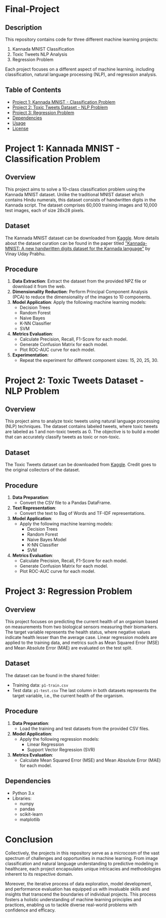 # Final-Project

## Description
This repository contains code for three different machine learning projects:
1. Kannada MNIST Classification
2. Toxic Tweets NLP Analysis
3. Regression Problem

Each project focuses on a different aspect of machine learning, including classification, natural language processing (NLP), and regression analysis.

## Table of Contents
- [Project 1: Kannada MNIST - Classification Problem](#project-1-kannada-mnist---classification-problem)
- [Project 2: Toxic Tweets Dataset - NLP Problem](#project-2-toxic-tweets-dataset---nlp-problem)
- [Project 3: Regression Problem](#project-3-regression-problem)
- [Dependencies](#dependencies)
- [Usage](#usage)
- [License](#license)

# Project 1: Kannada MNIST - Classification Problem
## Overview
This project aims to solve a 10-class classification problem using the Kannada MNIST dataset. Unlike the traditional MNIST dataset which contains Hindu numerals, this dataset consists of handwritten digits in the Kannada script. The dataset comprises 60,000 training images and 10,000 test images, each of size 28x28 pixels.

## Dataset
The Kannada MNIST dataset can be downloaded from [Kaggle](https://www.kaggle.com/datasets/higgstachyon/kannada-mnist). More details about the dataset curation can be found in the paper titled ["Kannada-MNIST: A new handwritten digits dataset for the Kannada language"](https://arxiv.org/abs/1908.01242) by Vinay Uday Prabhu.

## Procedure
1. **Data Extraction**: Extract the dataset from the provided NPZ file or download it from the web.
2. **Dimensionality Reduction**: Perform Principal Component Analysis (PCA) to reduce the dimensionality of the images to 10 components.
3. **Model Application**: Apply the following machine learning models:
   - Decision Trees
   - Random Forest
   - Naive Bayes
   - K-NN Classifier
   - SVM
4. **Metrics Evaluation**:
   - Calculate Precision, Recall, F1-Score for each model.
   - Generate Confusion Matrix for each model.
   - Plot ROC-AUC curve for each model.
5. **Experimentation**:
   - Repeat the experiment for different component sizes: 15, 20, 25, 30.


# Project 2: Toxic Tweets Dataset - NLP Problem
## Overview
This project aims to analyze toxic tweets using natural language processing (NLP) techniques. The dataset contains labeled tweets, where toxic tweets are labeled as 1 and non-toxic tweets as 0. The objective is to build a model that can accurately classify tweets as toxic or non-toxic.

## Dataset
The Toxic Tweets dataset can be downloaded from [Kaggle](https://www.kaggle.com/datasets/ashwiniyer176/toxic-tweets-dataset). Credit goes to the original collectors of the dataset.

## Procedure
1. **Data Preparation**:
   - Convert the CSV file to a Pandas DataFrame.
2. **Text Representation**:
   - Convert the text to Bag of Words and TF-IDF representations.
3. **Model Application**:
   - Apply the following machine learning models:
     - Decision Trees
     - Random Forest
     - Naive Bayes Model
     - K-NN Classifier
     - SVM
4. **Metrics Evaluation**:
   - Calculate Precision, Recall, F1-Score for each model.
   - Generate Confusion Matrix for each model.
   - Plot ROC-AUC curve for each model.
  
  
# Project 3: Regression Problem
## Overview
This project focuses on predicting the current health of an organism based on measurements from two biological sensors measuring their biomarkers. The target variable represents the health status, where negative values indicate health lesser than the average case. Linear regression models are applied to the training data, and metrics such as Mean Squared Error (MSE) and Mean Absolute Error (MAE) are evaluated on the test split.

## Dataset
The dataset can be found in the shared folder:
- Training data: `p1-train.csv`
- Test data: `p1-test.csv`
The last column in both datasets represents the target variable, i.e., the current health of the organism.

## Procedure
1. **Data Preparation**:
   - Load the training and test datasets from the provided CSV files.
2. **Model Application**:
   - Apply the following regression models:
     - Linear Regression
     - Support Vector Regression (SVR)
3. **Metrics Evaluation**:
   - Calculate Mean Squared Error (MSE) and Mean Absolute Error (MAE) for each model.

## Dependencies
- Python 3.x
- Libraries:
  - numpy
  - pandas
  - scikit-learn
  - matplotlib

# Conclusion

Collectively, the projects in this repository serve as a microcosm of the vast spectrum of challenges and opportunities in machine learning. From image classification and natural language understanding to predictive modeling in healthcare, each project encapsulates unique intricacies and methodologies inherent to its respective domain.

Moreover, the iterative process of data exploration, model development, and performance evaluation has equipped us with invaluable skills and insights that transcend the boundaries of individual projects. This process fosters a holistic understanding of machine learning principles and practices, enabling us to tackle diverse real-world problems with confidence and efficacy.
